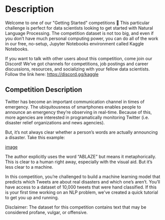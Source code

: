 # Description
Welcome to one of our "Getting Started" competitions 👋
This particular challenge is perfect for data scientists looking to get started with Natural Language Processing. The competition dataset is not too big, and even if you don’t have much personal computing power, you can do all of the work in our free, no-setup, Jupyter Notebooks environment called Kaggle Notebooks.

If you want to talk with other users about this competition, come join our Discord! We've got channels for competitions, job postings and career discussions, resources, and socializing with your fellow data scientists. Follow the link here: https://discord.gg/kaggle

## Competition Description
Twitter has become an important communication channel in times of emergency.
The ubiquitousness of smartphones enables people to announce an emergency they’re observing in real-time. Because of this, more agencies are interested in programatically monitoring Twitter (i.e. disaster relief organizations and news agencies).

But, it’s not always clear whether a person’s words are actually announcing a disaster. Take this example:

[image](image/tweet_screenshot.png) 

The author explicitly uses the word “ABLAZE” but means it metaphorically. This is clear to a human right away, especially with the visual aid. But it’s less clear to a machine.
    
In this competition, you’re challenged to build a machine learning model that predicts which Tweets are about real disasters and which one’s aren’t. You’ll have access to a dataset     of 10,000 tweets that were hand classified. If this is your first time working on an NLP problem, we've created a quick tutorial to get you up and running.
    
Disclaimer: The dataset for this competition contains text that may be considered profane, vulgar, or offensive.


